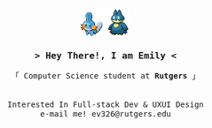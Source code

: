 <br>
<p align="center">
<img src="https://github.com/PokeAPI/sprites/blob/master/sprites/pokemon/versions/generation-v/black-white/animated/258.gif?raw=true">
<img src="https://github.com/PokeAPI/sprites/blob/master/sprites/pokemon/versions/generation-v/black-white/animated/446.gif?raw=true">
</p>

<!-- Intro -->
<h3 align="center">
        <samp>&gt; Hey There!, I am
                <b>Emily</b> <
        </samp>
</h3>


<p align="center"> 
  <samp>
    「 Computer Science student at <b>Rutgers</b> 」
    <br>
  </samp>
    <br>
    <br>

<samp>
Interested In Full-stack Dev & UXUI Design
    <br>
    e-mail me! ev326@rutgers.edu
    <br>
</samp>
<br />

</p>









<!--
# Hello! I'm Emily Vu <span><img src="https://user-images.githubusercontent.com/35549653/89557319-91e4e500-d84d-11ea-9566-47a14f57b06c.gif" width="35" height="35"><span>


I am a undergraduate student studying computer science interested in TBD.
I love learning new skills and strive to continually grow. I find great satisfaction in solving practical problems through projects and improving people's lives through them.
-->
